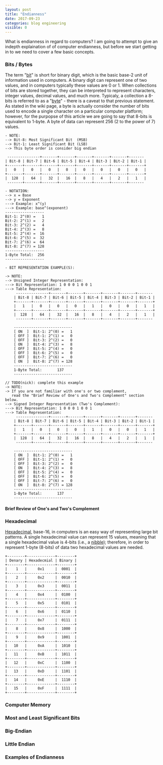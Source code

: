 ```yaml
---
layout: post
title: "Endianness"
date: 2017-09-23
categories: blog engineering
visible: 0
---
```

What is endianness in regard to computers? I am going to attempt to give an indepth explaination of of computer endianness, but before we start getting in to we need to cover a few basic concepts.

### Bits / Bytes ###
The term "[bit]" is short for binary digit, which is the basic base-2 unit of information used in computers. A binary digit can represent one of two values, and in computers typically these values are 0 or 1. When collections of bits are stored together, they can be interpreted to represent characters, integer values, decimal values, and much more. Typicaly, a collection a 8-bits is referred to as a "[byte]" - there is a caveat to that previous statement. As stated in the wiki page, a byte is actually consider the number of bits used to encode a single character on a particular computer platform; however, for the purpopse of this article we are going to say that 8-bits is equivalent to 1-byte. A byte of data can represent 256 (2 to the power of 7) values.

``` plain
- NOTE:
--> Bit-8: Most Significant Bit  (MSB)
--> Bit-1: Least Significant Bit (LSB)
--> This byte order is consider big endian

 ---------------+-------+-------+-------+-------+-------+-------
| Bit-8 | Bit-7 | Bit-6 | Bit-5 | Bit-4 | Bit-3 | Bit-2 | Bit-1 |
+-------+-------+-------+-------+-------+-------+-------+-------+
|   0   |   0   |   0   |   0   |   0   |   0   |   0   |   0   |
+-------+-------+-------+-------+-------+-------+-------+-------+
|  128  |   64  |   32  |   16  |   8   |   4   |   2   |   1   |
 -------+-------+-------+-------+-------+-------+-------+------- 

- NOTATION:
--> x = Base
--> y = Exponent
---> Example: x^(y)
---> Example: base^(exponent)
------------------
Bit-1: 2^(0) =   1
Bit-2: 2^(1) =   2
Bit-3: 2^(2) =   4
Bit-4: 2^(3) =   8
Bit-5: 2^(4) =  16
Bit-6: 2^(5) =  32
Bit-7: 2^(6) = 	64
Bit-8: 2^(7) = 128
------------------
1-Byte Total:  256
------------------

- BIT REPRESENTATION EXAMPLE(S):

-> NOTE:
--> Unsigned Integer Representation: 
---> Bit Representation: 1 0 0 0 1 0 0 1
---> Table Representation:
     ---------------+-------+-------+-------+-------+-------+-------
    | Bit-8 | Bit-7 | Bit-6 | Bit-5 | Bit-4 | Bit-3 | Bit-2 | Bit-1 |
    +-------+-------+-------+-------+-------+-------+-------+-------+
    |   1   |   0   |   0   |   0   |   1   |   0   |   0   |   1   |
    +-------+-------+-------+-------+-------+-------+-------+-------+
    |  128  |   64  |   32  |   16  |   8   |   4   |   2   |   1   |
     -------+-------+-------+-------+-------+-------+-------+------- 
	
    ---------------------------
    [ ON  ]  Bit-1: 2^(0) =   1
    [ OFF ]  Bit-1: 2^(1) =   0
    [ OFF ]  Bit-3: 2^(2) =   0
    [ ON  ]  Bit-4: 2^(3) =   8
    [ OFF ]  Bit-5: 2^(4) =   0
    [ OFF ]  Bit-6: 2^(5) =   0
    [ OFF ]  Bit-7: 2^(6) =   0
    [ ON  ]  Bit-8: 2^(7) = 128
    ---------------------------
    1-Byte Total: 	    137
    ---------------------------

// TODO(nick): complete this example
-> NOTE: 
-> If you are not familiar with one's or two complement,
   read the "Brief Review of One's and Two's Complement" section below.
--> Signed Integer Representation (Two's Complement): 
---> Bit Representation: 1 0 0 0 1 0 0 1
---> Table Representation:
     ---------------+-------+-------+-------+-------+-------+-------
    | Bit-8 | Bit-7 | Bit-6 | Bit-5 | Bit-4 | Bit-3 | Bit-2 | Bit-1 |
    +-------+-------+-------+-------+-------+-------+-------+-------+
    |   1   |   0   |   0   |   0   |   1   |   0   |   0   |   1   |
    +-------+-------+-------+-------+-------+-------+-------+-------+
    |  128  |   64  |   32  |   16  |   8   |   4   |   2   |   1   |
     -------+-------+-------+-------+-------+-------+-------+------- 
	
    ---------------------------
    [ ON  ]  Bit-1: 2^(0) =   1
    [ OFF ]  Bit-1: 2^(1) =   0
    [ OFF ]  Bit-3: 2^(2) =   0
    [ ON  ]  Bit-4: 2^(3) =   8
    [ OFF ]  Bit-5: 2^(4) =   0
    [ OFF ]  Bit-6: 2^(5) =   0
    [ OFF ]  Bit-7: 2^(6) =   0
    [ ON  ]  Bit-8: 2^(7) = 128
    ---------------------------
    1-Byte Total: 	    137
    ---------------------------
```

#### Brief Review of One's and Two's Complement ####


### Hexadecimal ###
[Hexadecimal], base-16, in computers is an easy way of representing large bit patterns. A single hexadecimal value can represent 15 values, meaning that a single hexadecimal value is 4-bits (i.e., a [nibble]); therefore, in order to represent 1-byte (8-bits) of data two hexadecimal values are needed.

```plain
+--------+-------------+--------+
| Denary | Hexadecmial | Binary |
+--------+-------------+--------+
|    1   |     0x1     |  0001  |
+--------+-------------+--------+
|    2   |     0x2     |  0010  |
+--------+-------------+--------+
|    3   |     0x3     |  0011  |
+--------+-------------+--------+
|    4   |     0x4     |  0100  |
+--------+-------------+--------+
|    5   |     0x5     |  0101  |
+--------+-------------+--------+
|    6   |     0x6     |  0110  |
+--------+-------------+--------+
|    7   |     0x7     |  0111  |
+--------+-------------+--------+
|    8   |     0x8     |  1000  |
+--------+-------------+--------+
|    9   |     0x9     |  1001  |
+--------+-------------+--------+
|   10   |     0xA     |  1010  |
+--------+-------------+--------+
|   11   |     0xB     |  1011  |
+--------+-------------+--------+
|   12   |     0xC     |  1100  |
+--------+-------------+--------+
|   13   |     0xD     |  1101  |
+--------+-------------+--------+
|   14   |     0xE     |  1110  |
+--------+-------------+--------+
|   15   |     0xF     |  1111  |
+--------+-------------+--------+
```

### Computer Memory ###


### Most and Least Significant Bits ###


### Big-Endian  ###


### Little Endian ###


### Examples of Endianness ###


[bit]:				https://en.wikipedia.org/wiki/Bit
[byte]:				https://en.wikipedia.org/wiki/Byte
[nibble]:			http://en.wikipedia.org/wiki/Nibble
[Hexadecimal]:  		https://en.wikipedia.org/wiki/Hexadecimal
[MSB]:				https://en.wikipedia.org/wiki/Most_significant_bit
[LSB]:				https://en.wikipedia.org/wiki/Least_significant_bit
[Endianness]:			https://en.wikipedia.org/wiki/Endianness
[GeeksForGeeks-Endianness]:	https://www.geeksforgeeks.org/little-and-big-endian-mystery/
[GeeksForGeeks-Complements]:	https://www.geeksforgeeks.org/1s-2s-complement-binary-number/


